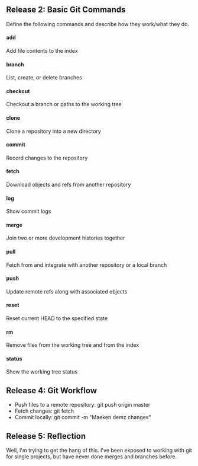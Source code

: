 ## Release 2: Basic Git Commands
Define the following commands and describe how they work/what they do.  


#### add
<!-- Your defnition here -->
Add file contents to the index

#### branch
<!-- Your defnition here -->
List, create, or delete branches

#### checkout
<!-- Your defnition here -->
Checkout a branch or paths to the working tree

#### clone
<!-- Your defnition here -->
Clone a repository into a new directory

#### commit
<!-- Your defnition here -->
Record changes to the repository

#### fetch
<!-- Your defnition here -->
Download objects and refs from another repository

#### log
<!-- Your defnition here -->
Show commit logs

#### merge
<!-- Your defnition here -->
Join two or more development histories together

#### pull
<!-- Your defnition here -->
Fetch from and integrate with another repository or a local branch

#### push
<!-- Your defnition here -->
Update remote refs along with associated objects

#### reset
<!-- Your defnition here -->
Reset current HEAD to the specified state


#### rm
<!-- Your defnition here -->
Remove files from the working tree and from the index

#### status
Show the working tree status


## Release 4: Git Workflow

- Push files to a remote repository: git push origin master
- Fetch changes: git fetch
- Commit locally: git commit -m "Maeken demz changes"

## Release 5: Reflection
Well, I'm trying to get the hang of this.  I've been exposed to working with git for single projects, but have never done merges and branches before.
